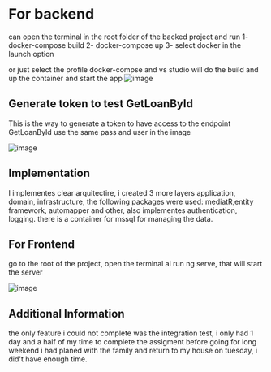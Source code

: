 # **For backend**
can open the terminal in the root folder of the backed project and run
1- docker-compose build 
2- docker-compose up
3- select docker in the launch option

or just select the profile docker-compse and vs studio will do the build and up the container and start the app
![image](https://github.com/user-attachments/assets/d41dc71c-68b9-4e48-9325-1a049c974c89)

## **Generate token to test GetLoanById**
This is the way to generate a token to have access to the endpoint GetLoanById
use the same pass and user in the image

![image](https://github.com/user-attachments/assets/b97260bb-6e4b-4161-bab8-14e8fb3e0f54)

## **Implementation**

I implementes clear arquitectire, i created 3 more layers application, domain, infrastructure, the following packages were used:
mediatR,entity framework, automapper and other, also implementes authentication, logging. there is a container for mssql for managing the data.


## **For Frontend**

go to the root of the project, open the terminal al run ng serve, that will start the server

![image](https://github.com/user-attachments/assets/b2c13d64-0497-4c6f-9fd1-103de7082675)




## **Additional Information**
the only feature i could not complete was the integration test, i only had 1 day and a half of my time to complete the assigment before going for long weekend i had planed with the family and return to my house on tuesday, i did't have enough time.
